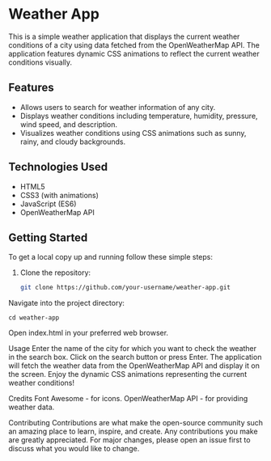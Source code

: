 # Weather App

This is a simple weather application that displays the current weather conditions of a city using data fetched from the OpenWeatherMap API. The application features dynamic CSS animations to reflect the current weather conditions visually.

## Features

- Allows users to search for weather information of any city.
- Displays weather conditions including temperature, humidity, pressure, wind speed, and description.
- Visualizes weather conditions using CSS animations such as sunny, rainy, and cloudy backgrounds.

## Technologies Used

- HTML5
- CSS3 (with animations)
- JavaScript (ES6)
- OpenWeatherMap API

## Getting Started

To get a local copy up and running follow these simple steps:

1. Clone the repository:

   ```sh
   git clone https://github.com/your-username/weather-app.git

Navigate into the project directory:

``cd weather-app``

Open index.html in your preferred web browser.


Usage
Enter the name of the city for which you want to check the weather in the search box.
Click on the search button or press Enter. 
The application will fetch the weather data from the OpenWeatherMap API and display it on the screen.
Enjoy the dynamic CSS animations representing the current weather conditions!


Credits
Font Awesome - for icons.
OpenWeatherMap API - for providing weather data.


Contributing
Contributions are what make the open-source community such an amazing place to learn, inspire, and create. Any contributions you make are greatly appreciated. For major changes, please open an issue first to discuss what you would like to change.
